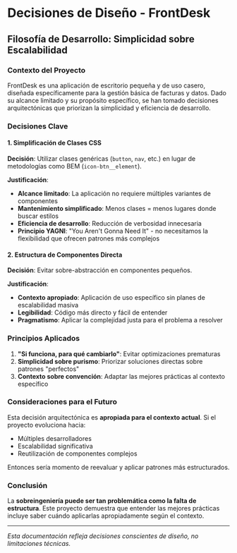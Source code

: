 # Decisiones de Diseño - FrontDesk

## Filosofía de Desarrollo: Simplicidad sobre Escalabilidad

### Contexto del Proyecto

FrontDesk es una aplicación de escritorio pequeña y de uso casero, diseñada específicamente para la gestión básica de facturas y datos. Dado su alcance limitado y su propósito específico, se han tomado decisiones arquitectónicas que priorizan la simplicidad y eficiencia de desarrollo.

### Decisiones Clave

#### 1. Simplificación de Clases CSS

**Decisión**: Utilizar clases genéricas (`button`, `nav`, etc.) en lugar de metodologías como BEM (`icon-btn__element`).

**Justificación**:
- **Alcance limitado**: La aplicación no requiere múltiples variantes de componentes
- **Mantenimiento simplificado**: Menos clases = menos lugares donde buscar estilos
- **Eficiencia de desarrollo**: Reducción de verbosidad innecesaria
- **Principio YAGNI**: "You Aren't Gonna Need It" - no necesitamos la flexibilidad que ofrecen patrones más complejos

#### 2. Estructura de Componentes Directa

**Decisión**: Evitar sobre-abstracción en componentes pequeños.

**Justificación**:
- **Contexto apropiado**: Aplicación de uso específico sin planes de escalabilidad masiva
- **Legibilidad**: Código más directo y fácil de entender
- **Pragmatismo**: Aplicar la complejidad justa para el problema a resolver

### Principios Aplicados

1. **"Si funciona, para qué cambiarlo"**: Evitar optimizaciones prematuras
2. **Simplicidad sobre purismo**: Priorizar soluciones directas sobre patrones "perfectos"
3. **Contexto sobre convención**: Adaptar las mejores prácticas al contexto específico

### Consideraciones para el Futuro

Esta decisión arquitectónica es **apropiada para el contexto actual**. Si el proyecto evoluciona hacia:
- Múltiples desarrolladores
- Escalabilidad significativa
- Reutilización de componentes complejos

Entonces sería momento de reevaluar y aplicar patrones más estructurados.

### Conclusión

La **sobreingeniería puede ser tan problemática como la falta de estructura**. Este proyecto demuestra que entender las mejores prácticas incluye saber cuándo aplicarlas apropiadamente según el contexto.

---

*Esta documentación refleja decisiones conscientes de diseño, no limitaciones técnicas.*